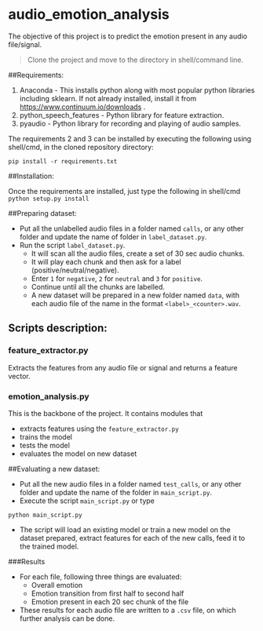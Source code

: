 # audio_emotion_analysis
The objective of this project is to predict the emotion present in any audio file/signal.

> Clone the project and move to the directory in shell/command line.

##Requirements:
1. Anaconda - This installs python along with most popular python libraries including sklearn. If not already installed, install it from https://www.continuum.io/downloads . 
2. python_speech_features - Python library for feature extraction.
3. pyaudio - Python library for recording and playing of audio samples. 

The requirements 2 and 3 can be installed by executing the following using shell/cmd, in the cloned repository directory:
```
pip install -r requirements.txt
```

##Installation:

Once the requirements are installed, just type the following in shell/cmd
`python setup.py install`

##Preparing dataset:
- Put all the unlabelled audio files in a folder named `calls`, or any other folder and update the name of folder in `label_dataset.py`.
- Run the script `label_dataset.py`. 
	- It will scan all the audio files, create a set of 30 sec audio chunks.
	- It will play each chunk and then ask for a label (positive/neutral/negative).
	- Enter `1` for `negative`, `2` for `neutral` and `3` for `positive`.
	- Continue until all the chunks are labelled. 
	- A new dataset will be prepared in a new folder named `data`, with each audio file of the name in the format `<label>_<counter>.wav`.

## Scripts description:
### feature_extractor.py
Extracts the features from any audio file or signal and returns a feature vector.

### emotion_analysis.py
This is the backbone of the project. It contains modules that 
- extracts features using the `feature_extractor.py`
- trains the model
- tests the model
- evaluates the model on new dataset

##Evaluating a new dataset:
- Put all the new audio files in a folder named `test_calls`, or any other folder and update the name of the folder in `main_script.py`.
- Execute the script `main_script.py` or type
```
python main_script.py
```
- The script will load an existing model or train a new model on the dataset prepared, extract features for each of the new calls, feed it to the trained model.

###Results
- For each file, following three things are evaluated:
	- Overall emotion
	- Emotion transition from first half to second half
	- Emotion present in each 20 sec chunk of the file
- These results for each audio file are written to a `.csv` file, on which further analysis can be done. 







